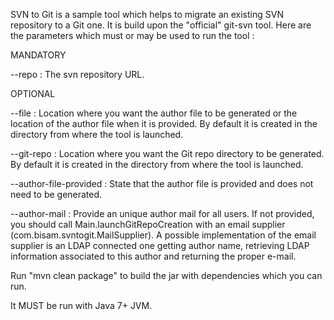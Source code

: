 SVN to Git is a sample tool which helps to migrate an existing SVN repository to a Git one.
It is build upon the "official" git-svn tool.
Here are the parameters which must or may be used to run the tool :

MANDATORY

--repo <URL> : The svn repository URL.

OPTIONAL

--file <path> : Location where you want the author file to be generated or the location of the author file when it is provided. By default it is created in the directory from where the tool is launched.
                          
--git-repo <path> : Location where you want the Git repo directory to be generated. By default it is created in the directory from where the tool is launched.
                          
--author-file-provided : State that the author file is provided and does not need to be generated.

--author-mail : Provide an unique author mail for all users. If not provided, you should call Main.launchGitRepoCreation with an email supplier (com.bisam.svntogit.MailSupplier). A possible implementation of the email supplier is an LDAP connected one getting author name, retrieving LDAP information associated to this author and returning the proper e-mail.

Run "mvn clean package" to build the jar with dependencies which you can run.

It MUST be run with Java 7+ JVM.
